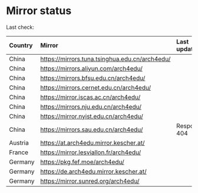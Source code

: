 <script src="./time.js"></script>
# Mirror status
Last check: <script type="text/javascript">localize(1709209903.3098667);</script>

|Country|Mirror|Last update|
|:------|:-----|:----------|
|China|https://mirrors.tuna.tsinghua.edu.cn/arch4edu/|<script type="text/javascript">localize(1709188372);</script>|
|China|https://mirrors.aliyun.com/arch4edu/|<script type="text/javascript">localize(1709188372);</script>|
|China|https://mirrors.bfsu.edu.cn/arch4edu/|<script type="text/javascript">localize(1709145064);</script>|
|China|https://mirrors.cernet.edu.cn/arch4edu/|<script type="text/javascript">localize(1709188372);</script>|
|China|https://mirror.iscas.ac.cn/arch4edu/|<script type="text/javascript">localize(1709145064);</script>|
|China|https://mirrors.nju.edu.cn/arch4edu/|<script type="text/javascript">localize(1709145064);</script>|
|China|https://mirror.nyist.edu.cn/arch4edu/|<script type="text/javascript">localize(1709188372);</script>|
|China|https://mirrors.sau.edu.cn/arch4edu/|Response 404|
|Austria|https://at.arch4edu.mirror.kescher.at/|<script type="text/javascript">localize(1709188372);</script>|
|France|https://mirror.lesviallon.fr/arch4edu/|<script type="text/javascript">localize(1709188372);</script>|
|Germany|https://pkg.fef.moe/arch4edu/|<script type="text/javascript">localize(1709188372);</script>|
|Germany|https://de.arch4edu.mirror.kescher.at/|<script type="text/javascript">localize(1709188372);</script>|
|Germany|https://mirror.sunred.org/arch4edu/|<script type="text/javascript">localize(1709188372);</script>|

<script src="./tablefilter/tablefilter.js"></script>
<script src="./table.js"></script>